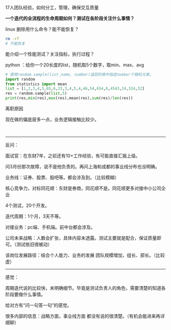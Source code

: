 17人团队经验，如何分工，管理，确保交互质量

**一个迭代的全流程的生命周期如何？测试在各阶段关注什么事情？**

linux 删除用什么命令？能不能恢复？

```sh
rm -rf 
# 不能恢复
```

能介绍一个性能测试？关注指标，执行过程？

python ：给你一个20长度的list，随机取5个数字，取min、max、avg

```python
# 使用random.sample(list_name, number)返回列表中指定number个随机元素。
import random
from statistics import mean
list = [1,2,3,4,5,65,6,23,3,4,5,4,46,54,654,6,4543,24,324,32]
res = random.sample(list,5)
print(res,min(res),max(res),mean(res),sum(res)/len(res))
```

离职原因

现在做的偏底层多一点，业务逻辑接触比较少。


<br/>

---

反问：

面试官：在东财7年，之前还有10+工作经验，有可能直接汇报上级。

问3月份那次故障，说不是他负责的。再问上海和成都的事业线分布也没明确。

业务线：证券、股票、股吧等。都会涉及到。（比较模糊）

核心竞争力，对标同花顺：东财是券商，同花顺不是。同花顺更多对接中小公司企业

4个测试，20个开发。

迭代周期：1个月，3天不等。

对接业务：pc端、手机端。前中台都会涉及。

公司未来战略：人数会扩张，具体内容未透露。测试主要就是配合，保证质量即可。（测试依旧很被动）

该岗位发展路径：结合个人能力、业务的发展 团队规模增加，组长、部长。（比较虚）

---

感觉：

周期迭代说的比较快，未明确细节。毕竟是测试负责人的角色，需要清楚的知道各阶段要做什么事情。

给对方有“问一句答一句”的感觉。

很多内部的信息：战略方面，事业线方面 都没有说的很清楚。（有机会能进来再详细聊）
